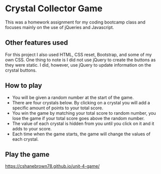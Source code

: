 # Crystal Collector Game

This was a homework assignment for my coding bootcamp class and focuses mainly on the use of jQueries and Javascript.

## Other features used

For this project I also used HTML, CSS reset, Bootstrap, and some of my own CSS.  One thing to note is I did not use jQuery to create the buttons as they were static.  I did, however, use jQuery to update information on the crystal buttons.

## How to play

* You will be given a random number at the start of the game.
* There are four crystals below.  By clicking on a crystal you will add a specific amount of points to your total score.
* You win the game by matching your total score to random number, you lose the game if your total score goes above the random number.
* The value of each crystal is hidden from you until you click on it and it adds to your score.
* Each time when the game starts, the game will change the values of each crystal.

## Play the game

https://cshanebrown78.github.io/unit-4-game/